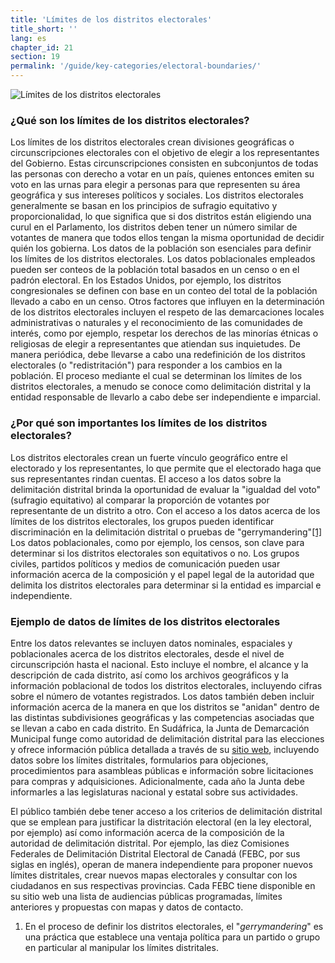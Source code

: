 ```yaml
---
title: 'Límites de los distritos electorales'
title_short: ''
lang: es
chapter_id: 21
section: 19
permalink: '/guide/key-categories/electoral-boundaries/'
---
```


![Límites de los distritos electorales](/images/inventory/categories/electoral-boundaries.png)

### ¿Qué son los límites de los distritos electorales?

Los límites de los distritos electorales crean divisiones geográficas o circunscripciones electorales con el objetivo de elegir a los representantes del Gobierno. Estas circunscripciones consisten en subconjuntos de todas las personas con derecho a votar en un país, quienes entonces emiten su voto en las urnas para elegir a personas para que representen su área geográfica y sus intereses políticos y sociales. Los distritos electorales generalmente se basan en los principios de sufragio equitativo y proporcionalidad, lo que significa que si dos distritos están eligiendo una curul en el Parlamento, los distritos deben tener un número similar de votantes de manera que todos ellos tengan la misma oportunidad de decidir quién los gobierna. Los datos de la población son esenciales para definir los límites de los distritos electorales. Los datos poblacionales empleados pueden ser conteos de la población total basados en un censo o en el padrón electoral. En los Estados Unidos, por ejemplo, los distritos congresionales se definen con base en un conteo del total de la población llevado a cabo en un censo. Otros factores que influyen en la determinación de los distritos electorales incluyen el respeto de las demarcaciones locales administrativas o naturales y el reconocimiento de las comunidades de interés, como por ejemplo, respetar los derechos de las minorías étnicas o religiosas de elegir a representantes que atiendan sus inquietudes. De manera periódica, debe llevarse a cabo una redefinición de los distritos electorales (o "redistritación") para responder a los cambios en la población. El proceso mediante el cual se determinan los límites de los distritos electorales, a menudo se conoce como delimitación distrital y la entidad responsable de llevarlo a cabo debe ser independiente e imparcial.

### ¿Por qué son importantes los límites de los distritos electorales?

Los distritos electorales crean un fuerte vínculo geográfico entre el electorado y los representantes, lo que permite que el electorado haga que sus representantes rindan cuentas. El acceso a los datos sobre la delimitación distrital brinda la oportunidad de evaluar la "igualdad del voto" (sufragio equitativo) al comparar la proporción de votantes por representante de un distrito a otro. Con el acceso a los datos acerca de los límites de los distritos electorales, los grupos pueden identificar discriminación en la delimitación distrital o pruebas de "gerrymandering"[\[1\]](#footnote-1) Los datos poblacionales, como por ejemplo, los censos, son clave para determinar si los distritos electorales son equitativos o no. Los grupos civiles, partidos políticos y medios de comunicación pueden usar información acerca de la composición y el papel legal de la autoridad que delimita los distritos electorales para determinar si la entidad es imparcial e independiente.

### Ejemplo de datos de límites de los distritos electorales

Entre los datos relevantes se incluyen datos nominales, espaciales y poblacionales acerca de los distritos electorales, desde el nivel de circunscripción hasta el nacional. Esto incluye el nombre, el alcance y la descripción de cada distrito, así como los archivos geográficos y la información poblacional de todos los distritos electorales, incluyendo cifras sobre el número de votantes registrados. Los datos también deben incluir información acerca de la manera en que los distritos se "anidan" dentro de las distintas subdivisiones geográficas y las competencias asociadas que se llevan a cabo en cada distrito. En Sudáfrica, la Junta de Demarcación Municipal funge como autoridad de delimitación distrital para las elecciones y ofrece información pública detallada a través de su [sitio web](http://www.demarcation.org.za/), incluyendo datos sobre los límites distritales, formularios para objeciones, procedimientos para asambleas públicas e información sobre licitaciones para compras y adquisiciones. Adicionalmente, cada año la Junta debe informarles a las legislaturas nacional y estatal sobre sus actividades.

El público también debe tener acceso a los criterios de delimitación distrital que se emplean para justificar la distritación electoral (en la ley electoral, por ejemplo) así como información acerca de la composición de la autoridad de delimitación distrital. Por ejemplo, las diez Comisiones Federales de Delimitación Distrital Electoral de Canadá (FEBC, por sus siglas en inglés), operan de manera independiente para proponer nuevos límites distritales, crear nuevos mapas electorales y consultar con los ciudadanos en sus respectivas provincias. Cada FEBC tiene disponible en su sitio web una lista de audiencias públicas programadas, límites anteriores y propuestas con mapas y datos de contacto.

1.  [](#reference-1)En el proceso de definir los distritos electorales, el "_gerrymandering_" es una práctica que establece una ventaja política para un partido o grupo en particular al manipular los límites distritales.
